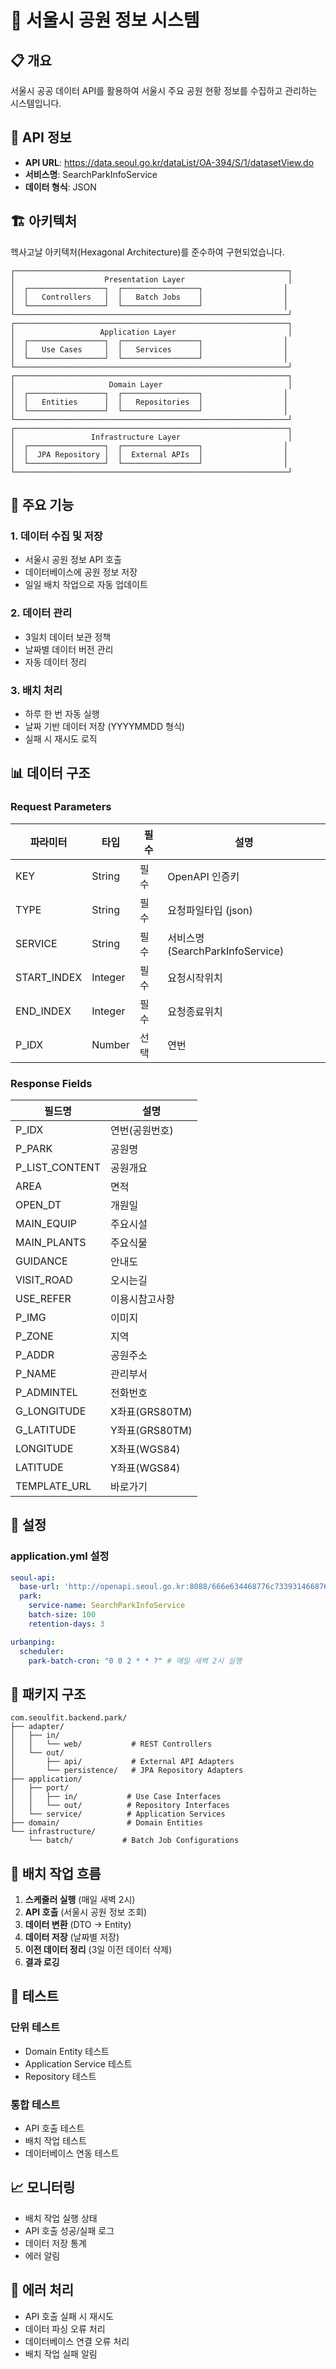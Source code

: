 # 🌳 서울시 공원 정보 시스템

## 📋 개요

서울시 공공 데이터 API를 활용하여 서울시 주요 공원 현황 정보를 수집하고 관리하는 시스템입니다.

## 🔗 API 정보

- **API URL**: https://data.seoul.go.kr/dataList/OA-394/S/1/datasetView.do
- **서비스명**: SearchParkInfoService
- **데이터 형식**: JSON

## 🏗️ 아키텍처

헥사고날 아키텍처(Hexagonal Architecture)를 준수하여 구현되었습니다.

```
┌─────────────────────────────────────────────────────────────┐
│                    Presentation Layer                       │
│  ┌─────────────────┐  ┌─────────────────┐                  │
│  │   Controllers   │  │   Batch Jobs    │                  │
│  └─────────────────┘  └─────────────────┘                  │
└─────────────────────────────────────────────────────────────┘
┌─────────────────────────────────────────────────────────────┐
│                   Application Layer                         │
│  ┌─────────────────┐  ┌─────────────────┐                  │
│  │   Use Cases     │  │   Services      │                  │
│  └─────────────────┘  └─────────────────┘                  │
└─────────────────────────────────────────────────────────────┘
┌─────────────────────────────────────────────────────────────┐
│                     Domain Layer                            │
│  ┌─────────────────┐  ┌─────────────────┐                  │
│  │   Entities      │  │   Repositories  │                  │
│  └─────────────────┘  └─────────────────┘                  │
└─────────────────────────────────────────────────────────────┘
┌─────────────────────────────────────────────────────────────┐
│                 Infrastructure Layer                        │
│  ┌─────────────────┐  ┌─────────────────┐                  │
│  │  JPA Repository │  │  External APIs  │                  │
│  └─────────────────┘  └─────────────────┘                  │
└─────────────────────────────────────────────────────────────┘
```

## 🚀 주요 기능

### 1. 데이터 수집 및 저장
- 서울시 공원 정보 API 호출
- 데이터베이스에 공원 정보 저장
- 일일 배치 작업으로 자동 업데이트

### 2. 데이터 관리
- 3일치 데이터 보관 정책
- 날짜별 데이터 버전 관리
- 자동 데이터 정리

### 3. 배치 처리
- 하루 한 번 자동 실행
- 날짜 기반 데이터 저장 (YYYYMMDD 형식)
- 실패 시 재시도 로직

## 📊 데이터 구조

### Request Parameters
| 파라미터 | 타입 | 필수 | 설명 |
|---------|------|------|------|
| KEY | String | 필수 | OpenAPI 인증키 |
| TYPE | String | 필수 | 요청파일타입 (json) |
| SERVICE | String | 필수 | 서비스명 (SearchParkInfoService) |
| START_INDEX | Integer | 필수 | 요청시작위치 |
| END_INDEX | Integer | 필수 | 요청종료위치 |
| P_IDX | Number | 선택 | 연번 |

### Response Fields
| 필드명 | 설명 |
|--------|------|
| P_IDX | 연번(공원번호) |
| P_PARK | 공원명 |
| P_LIST_CONTENT | 공원개요 |
| AREA | 면적 |
| OPEN_DT | 개원일 |
| MAIN_EQUIP | 주요시설 |
| MAIN_PLANTS | 주요식물 |
| GUIDANCE | 안내도 |
| VISIT_ROAD | 오시는길 |
| USE_REFER | 이용시참고사항 |
| P_IMG | 이미지 |
| P_ZONE | 지역 |
| P_ADDR | 공원주소 |
| P_NAME | 관리부서 |
| P_ADMINTEL | 전화번호 |
| G_LONGITUDE | X좌표(GRS80TM) |
| G_LATITUDE | Y좌표(GRS80TM) |
| LONGITUDE | X좌표(WGS84) |
| LATITUDE | Y좌표(WGS84) |
| TEMPLATE_URL | 바로가기 |

## 🔧 설정

### application.yml 설정
```yaml
seoul-api:
  base-url: 'http://openapi.seoul.go.kr:8088/666e634468776c7339314668766844/json'
  park:
    service-name: SearchParkInfoService
    batch-size: 100
    retention-days: 3

urbanping:
  scheduler:
    park-batch-cron: "0 0 2 * * ?" # 매일 새벽 2시 실행
```

## 📁 패키지 구조

```
com.seoulfit.backend.park/
├── adapter/
│   ├── in/
│   │   └── web/           # REST Controllers
│   └── out/
│       ├── api/           # External API Adapters
│       └── persistence/   # JPA Repository Adapters
├── application/
│   ├── port/
│   │   ├── in/           # Use Case Interfaces
│   │   └── out/          # Repository Interfaces
│   └── service/          # Application Services
├── domain/               # Domain Entities
└── infrastructure/
    └── batch/           # Batch Job Configurations
```

## 🔄 배치 작업 흐름

1. **스케줄러 실행** (매일 새벽 2시)
2. **API 호출** (서울시 공원 정보 조회)
3. **데이터 변환** (DTO → Entity)
4. **데이터 저장** (날짜별 저장)
5. **이전 데이터 정리** (3일 이전 데이터 삭제)
6. **결과 로깅**

## 🧪 테스트

### 단위 테스트
- Domain Entity 테스트
- Application Service 테스트
- Repository 테스트

### 통합 테스트
- API 호출 테스트
- 배치 작업 테스트
- 데이터베이스 연동 테스트

## 📈 모니터링

- 배치 작업 실행 상태
- API 호출 성공/실패 로그
- 데이터 저장 통계
- 에러 알림

## 🚨 에러 처리

- API 호출 실패 시 재시도
- 데이터 파싱 오류 처리
- 데이터베이스 연결 오류 처리
- 배치 작업 실패 알림
